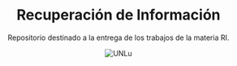 <h1 align="center">Recuperación de Información</h1>

<p align="center">
Repositorio destinado a la entrega de los trabajos de la materia RI.
</p>

<p align="center">
<img src="https://www.universidades.com.ar/logos/original/logo-universidad-nacional-de-lujan.png" alt="UNLu">
</p>

